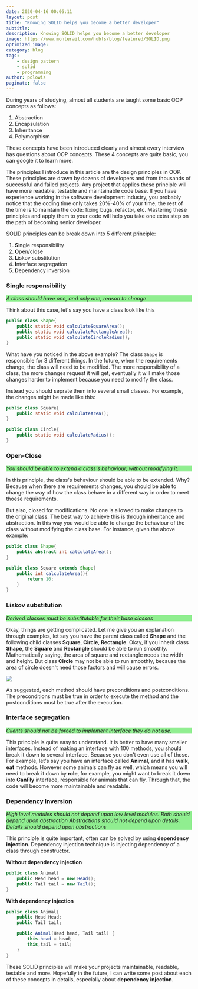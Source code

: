 ```yaml
---
date: 2020-04-16 00:06:11
layout: post
title: "Knowing SOLID helps you become a better developer"
subtitle:
description: Knowing SOLID helps you become a better developer
image: https://www.monterail.com/hubfs/blog/featured/SOLID.png
optimized_image:
category: blog
tags:
    - design pattern
    - solid
    - programming
author: polowis
paginate: false
---
```


During years of studying, almost all students are taught some basic OOP concepts as follows:

1. Abstraction
2. Encapsulation
3. Inheritance
4. Polymorphism

These concepts have been introduced clearly and almost every interview has questions about OOP concepts. These 4 concepts are quite basic, you can google it to learn more.

The principles I introduce in this article are the design principles in OOP. These principles are drawn by dozens of developers and from thousands of successful and failed projects. Any project that applies these principle will have more readable, testable and maintainable code base. If you have experience working in the software development industry, you probably notice that the coding time only takes 20%-40% of your time, the rest of the time is to maintain the code: fixing bugs, refactor, etc. Mastering these principles and apply them to your code will help you take one extra step on the path of becoming senior developer. 

SOLID principles can be break down into 5 different principle:
1. **S**ingle responsibility
2. **O**pen/close
3. **L**iskov substitution
4. **I**nterface segregation
5. **D**ependency inversion

### Single responsibility

<div style="background-color:lightgreen;">
<i>A class should have one, and only one, reason to change</i>
</div>

Think about this case, let's say you have a class look like this

```java
public class Shape{
    public static void calculateSquareArea();
    public static void calculateRectangleArea();
    public static void calculateCircleRadius();
}
```

What have you noticed in the above example? The class ```Shape``` is responsible for 3 different things. In the future, when the requirements change, the class will need to be modified. The  more responsibility of a class, the more changes request it will get, eventually it will make those changes harder to implement because you need to modify the class. 

Instead you should seprate them into several small classes. For example, the changes might be made like this:

```java
public class Square{
    public static void calculateArea();
}

public class Circle{
    public static void calculateRadius();
}

```

### Open-Close

<div style="background-color:lightgreen;">
<i >You should be able to extend a class's behaviour, without modifying it.</i>
</div>

In this principle, the class's behaviour should be able to be extended. Why? Because when there are requirements changes, you should be able to change the way of how the class behave in a different way in order to meet thoese requirements. 

But also, closed for modifications. No one is allowed to make changes to the original class. The best way to achieve this is through inheritance and abstraction. In this way you would be able to change the behaviour of the class without modifying the class base. For instance, given the above example:

```java
public class Shape{
    public abstract int calculateArea();
}

public class Square extends Shape{
    public int calculateArea(){
        return 10;
    }
}
```

### Liskov substitution 


<div style="background-color:lightgreen;">
<i >Derived classes must be substitutable for their base classes</i>
</div>

Okay, things are getting complicated. Let me give you an explanation through examples, let say you have the parent class called **Shape** and the following child classes **Square**, **Circle**, **Rectangle**. Okay, if you inherit class **Shape**, the **Square** and **Rectangle** should be able to run smoothly. Mathematically saying, the area of square and rectangle needs the width and height. But class **Circle** may not be able to run smoothly, because the area of circle doesn't need those factors and will cause errors. 

<img src="https://upload.wikimedia.org/wikipedia/commons/thumb/e/ea/Design_by_contract.svg/1280px-Design_by_contract.svg.png">

As suggested, each method should have preconditions and postconditions. The preconditions must be true in order to execute the method and the postconditions must be true after the execution. 

### Interface segregation

<div style="background-color:lightgreen;">
<i >Clients should not be forced to implement interface they do not use.</i>
</div>

This principle is quite easy to understand. It is better to have many smaller interfaces. Instead of making an interface with 100 methods, you should break it down to several interface. Because you don't even use all of those. For example, let's say you have an interface called **Animal**, and it has **walk**, **eat** methods. However some animals can fly as well, which means you will need to break it down by **role**, for example, you might want to break it down into **CanFly** interface, responsible for animals that can fly. Through that, the code will become more maintainable and readable. 

### Dependency inversion

<div style="background-color:lightgreen;">
<i>High level modules should not depend upon low level modules. Both should depend upon abstraction</i>
<i>Abstractions should not depend upon details. Details should depend upon abstractions </i>
</div>

This principle is quite important, often can be solved by using **dependency injection**. Dependency injection technique is injecting dependency of a class through constructor. 

**Without dependency injection**
```java
public class Animal{
    public Head head = new Head();
    public Tail tail = new Tail();
}
```

**With dependency injection**
```java
public class Animal{
    public Head Head;
    public Tail tail;

    public Animal(Head head, Tail tail) {
        this.head = head;
        this,tail = tail;
    }
}
```

These SOLID principles will make your projects maintainable, readable, testable and more. Hopefully in the future, I can write some post about each of these concepts in details, especially about **dependency injection**. 
